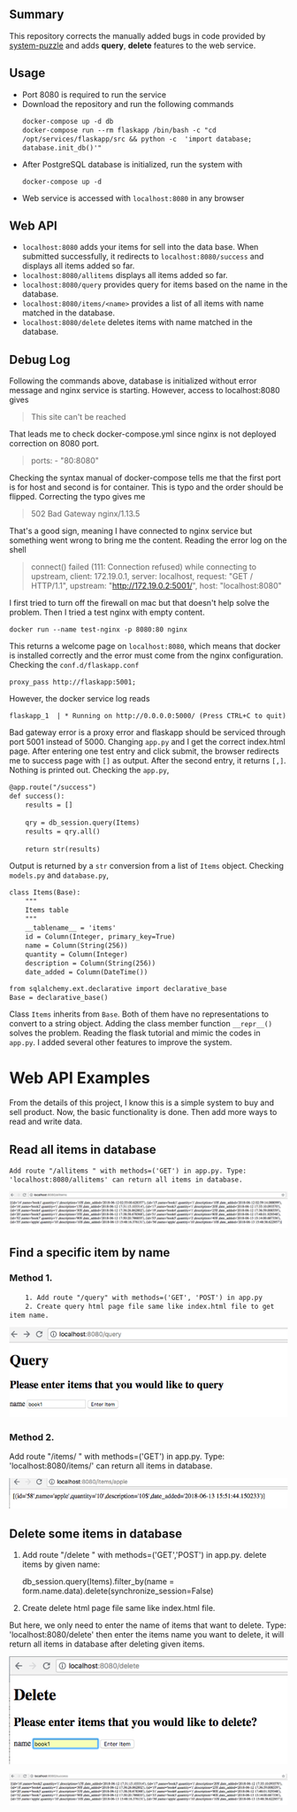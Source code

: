 ## Summary

This repository corrects the manually added bugs in code provided by [system-puzzle](https://github.com/InsightDataScience/systems-puzzle) and adds **query**, **delete** features to the web service. 

## Usage
*	Port 8080 is required to run the service
*	Download the repository and run the following commands 
	```
	docker-compose up -d db
	docker-compose run --rm flaskapp /bin/bash -c "cd /opt/services/flaskapp/src && python -c  'import database; database.init_db()'"
	```
*	After PostgreSQL database is initialized, run the system with
	```
	docker-compose up -d
	```
*	Web service is accessed with `localhost:8080` in any browser
## Web API
* `localhost:8080` adds your items for sell into the data base. When submitted successfully, it redirects to `localhost:8080/success` and displays all items added so far.  
*	`localhost:8080/allitems` displays all items added so far.
*	`localhost:8080/query` provides query for items based on the name in the database.
*	`localhost:8080/items/<name>` provides a list of all items with name matched in the database.
*	`localhost:8080/delete` deletes items with name matched in the database.
## Debug Log
Following the commands above, database is initialized without error message and nginx service is starting. However, access to localhost:8080 gives 
> This site can't be reached
>
That leads me to check docker-compose.yml since nginx is not deployed correction on 8080 port. 
>ports:
      - "80:8080"
>
Checking the syntax manual of docker-compose tells me that the first port is for host and second is for container. This is typo and the order should be flipped. Correcting the typo gives me 
> 502 Bad Gateway
> nginx/1.13.5
>
That's a good sign, meaning I have connected to nginx service but something went wrong to bring me the content. Reading the error log on the shell
>connect() failed (111: Connection refused) while connecting to upstream, client: 172.19.0.1, server: localhost, request: "GET / HTTP/1.1", upstream: "http://172.19.0.2:5001/", host: "localhost:8080"
>
I first tried to turn off the firewall on mac but that doesn't help solve the problem. Then I tried a test nginx with empty content. 
```
docker run --name test-nginx -p 8080:80 nginx
```
This returns a welcome page on `localhost:8080`, which means that docker is installed correctly and the error must come from the nginx configuration. Checking the `conf.d/flaskapp.conf`
```
proxy_pass http://flaskapp:5001;
```
However, the docker service log reads 
```
flaskapp_1  | * Running on http://0.0.0.0:5000/ (Press CTRL+C to quit)
```
Bad gateway error is a proxy error and flaskapp should be serviced through port 5001 instead of 5000. Changing `app.py` and I get the correct index.html page. After entering one test entry and click submit, the browser redirects me to success page with `[]` as output. After the second entry, it returns `[,]`. Nothing is printed out. Checking the `app.py`, 
```
@app.route("/success")
def success():
    results = []
 
    qry = db_session.query(Items)
    results = qry.all()

    return str(results)
```
Output is returned by a `str` conversion from a list of `Items` object. Checking `models.py` and `database.py`,
```
class Items(Base):
    """
    Items table
    """
    __tablename__ = 'items'
    id = Column(Integer, primary_key=True)
    name = Column(String(256))
    quantity = Column(Integer)
    description = Column(String(256))
    date_added = Column(DateTime())
```
```
from sqlalchemy.ext.declarative import declarative_base
Base = declarative_base()
```
Class `Items` inherits from `Base`. Both of them have no representations to convert to a string object. Adding the class member function `__repr__()`  solves the problem. 
Reading the flask tutorial and mimic the codes in `app.py`. I added several other features to improve the system.


# Web API Examples

From the details of this project, I know this is a simple system to buy and sell product.
Now, the basic functionality is done. 
Then add more ways to read and write data.
## Read all items in database

    Add route "/allitems " with methods=('GET') in app.py. Type: 'localhost:8080/allitems' can return all items in database.
![alt text](https://github.com/anyuz/anyuzhangpuzzle/blob/master/Screen%20Shot%202018-06-13%20at%2011.48.47%20AM.png)


## Find a specific item by name

 ### Method 1. 
        1. Add route "/query" with methods=('GET', 'POST') in app.py 
        2. Create query html page file same like index.html file to get item name.

![alt text](https://github.com/anyuz/anyuzhangpuzzle/blob/master/Screen%20Shot%202018-06-13%20at%2011.52.37%20PM.png)

### Method 2.
Add route "/items/<item name> " with methods=('GET') in app.py. Type: 'localhost:8080/items/<item name>' can return all items in database.

![alt text](https://github.com/anyuz/anyuzhangpuzzle/blob/master/Screen%20Shot%202018-06-13%20at%2011.51.47%20AM.png)


## Delete some items in database

1. Add route "/delete " with methods=('GET','POST') in app.py. 
delete items by given name: 
	
	db_session.query(Items).filter_by(name = form.name.data).delete(synchronize_session=False)

2. Create delete html page file same like index.html file.

But here, we only need to enter the name of items that want to delete. Type: 'localhost:8080/delete' then enter the items name you want to delete, it will return all items in database after deleting given items.

![alt text](https://github.com/anyuz/anyuzhangpuzzle/blob/master/Screen%20Shot%202018-06-13%20at%2011.49.10%20AM.png)

![alt text](https://github.com/anyuz/anyuzhangpuzzle/blob/master/Screen%20Shot%202018-06-13%20at%2011.49.19%20AM.png)
